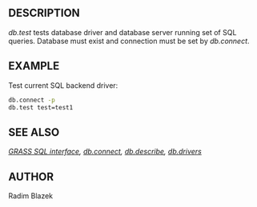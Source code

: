 ## DESCRIPTION

*db.test* tests database driver and database server running set of SQL
queries. Database must exist and connection must be set by *db.connect*.

## EXAMPLE

Test current SQL backend driver:

```sh
db.connect -p
db.test test=test1
```

## SEE ALSO

*[GRASS SQL interface](sql.md), [db.connect](db.connect.md),
[db.describe](db.describe.md), [db.drivers](db.drivers.md)*

## AUTHOR

Radim Blazek
